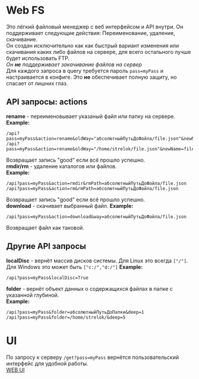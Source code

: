 # Web FS
Это лёгкий файловый менеджер с веб интерфейсом и API внутри. Он поддерживает следующие действия: Переименование, удаление, скачивание.  
Он создан исключительно как как быстрый вариант изменения или скачивания каких либо файлов на сервере, для всего остального лучше будет использовать FTP.  
*Он **не** поддерживает закачивание файлов на сервер*  
Для каждого запроса в query требуется пароль `pass=myPass` и настраивается в конфиге. Это **не** обеспечивает полную защиту, но спасает от лишних глаз.  
## API запросы: actions
**rename** - переименовывает указаный файл или папку на сервере.  
**Example:**
```
/api?pass=myPass&action=rename&oldWay="абсолютныйПутьДоФайла/file.json"&newName=file2.json
/api?pass=myPass&action=rename&oldWay="/home/strelok/file.json"&newName=file2.json
```
Возвращает запись "good" если всё прошло успешно.  
**rmdir/rm** - удаление каталогов или файлов.   
**Example:**
```
/api?pass=myPass&action=rmdir&rmPath=абсолютныйПутьДоФайла/file.json
/api?pass=myPass&action=rm&rmPath=абсолютныйПутьДоФайла/file.json
```
Возвращает запись "good" если всё прошло успешно.  
**download** - скачивает выбранный файл. 
**Example:**
```
/api?pass=myPass&action=download&way=абсолютныйПутьДоФайла/file.json
```
Возвращает файл как таковой.  
## Другие API запросы
**localDisc** - вернёт массив дисков системы. Для Linux это всегда `["/"]`. Для Windows это может быть `["c:/","d:/"]` 
**Example:**
```
/api?pass=myPass&localDisc=True
```
**folder** - вернёт объект данных о содержащихся файлах в папке с указанной глубиной.  
**Example:**
```
/api?pass=myPass&folder=абсолютныйПутьДоПапки&deep=1
/api?pass=myPass&folder=/home/strelok/&deep=5
```
# UI
По запросу к серверу `/get?pass=myPass` вернётся пользовательский интерфейс для удобной работы.   
[WEB UI](image.png)